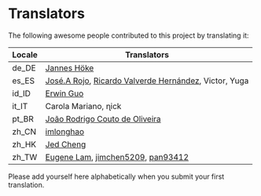 # Translators

The following awesome people contributed to this project by translating it:

| Locale | Translators                                                                                                  |
|--------|--------------------------------------------------------------------------------------------------------------|
| de_DE  | [Jannes Höke](https://github.com/jh0ker)                                                                     |
| es_ES  | [José.A Rojo](https://github.com/J4RV), [Ricardo Valverde Hernández](https://telegram.me/rivh1), Victor, Yuga|
| id_ID  | [Erwin Guo](https://www.facebook.com/erwinfransiscus)                                                        |
| it_IT  | Carola Mariano, ɳick                                                                                         |
| pt_BR  | [João Rodrigo Couto de Oliveira](http://twitter.com/JoaoRodrigoJR)                                           |
| zh_CN  | [imlonghao](https://github.com/imlonghao)                                                                    |
| zh_HK  | [Jed Cheng](https://www.facebook.com/profile.php?id=100002258388821)                                         |
| zh_TW  | [Eugene Lam](https://www.facebook.com/eugenelam1118), [jimchen5209](https://www.youtube.com/user/jimchen5209), [pan93412](https://www.github.com/pan93412)|       

Please add yourself here alphabetically when you submit your first translation.
